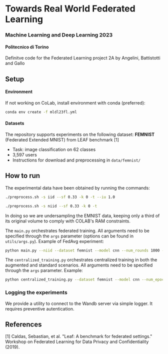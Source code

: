 # Towards Real World Federated Learning
### Machine Learning and Deep Learning 2023
#### Politecnico di Torino
Definitve code for the Federated Learning project 2A by Angelini, Battistotti and Gallo

## Setup
#### Environment
If not working on CoLab, install environment with conda (preferred): 
```bash 
conda env create -f mldl23fl.yml
```

#### Datasets
The repository supports experiments on the following dataset:
  **FEMNIST** (Federated Extended MNIST) from LEAF benchmark [1]
   - Task: image classification on 62 classes
   - 3,597 users
   - Instructions for download and preprocessing in ```data/femnist/``` 

## How to run
The experimental data have been obtained by running the commands: 
```bash
./preprocess.sh -s iid --sf 0.33 -k 0 -t --iu 1.0
```
```bash
./preprocess.sh -s niid --sf 0.33 -k 0 -t
```

In doing so we are undersampling the EMNIST data, keeping only a third of its 
original volume to comply with COLAB's RAM constraints.



The ```main.py``` orchestrates federated training. All arguments need to be specified through the ```args``` parameter (options can be found in ```utils/args.py```).
Example of FedAvg experiment:

```bash
python main.py --niid --dataset femnist --model cnn --num_rounds 1000 --num_epochs 5 --clients_per_round 10 --client_selection poc
```



The ```centralized_training.py``` orchestrates centralized training in both the augmented and standard scenarios. 
All arguments need to be specified through the ```args``` parameter. Example:
```bash
python centralized_training.py --dataset femnist --model cnn --num_epochs 5 --lr 0.01
```

### Logging the experiments
We provide a utility to connect to the Wandb server via simple logger. It requires preventive autentication.

## References
[1] Caldas, Sebastian, et al. "Leaf: A benchmark for federated settings." Workshop on Federated Learning for Data Privacy and Confidentiality (2019). 
